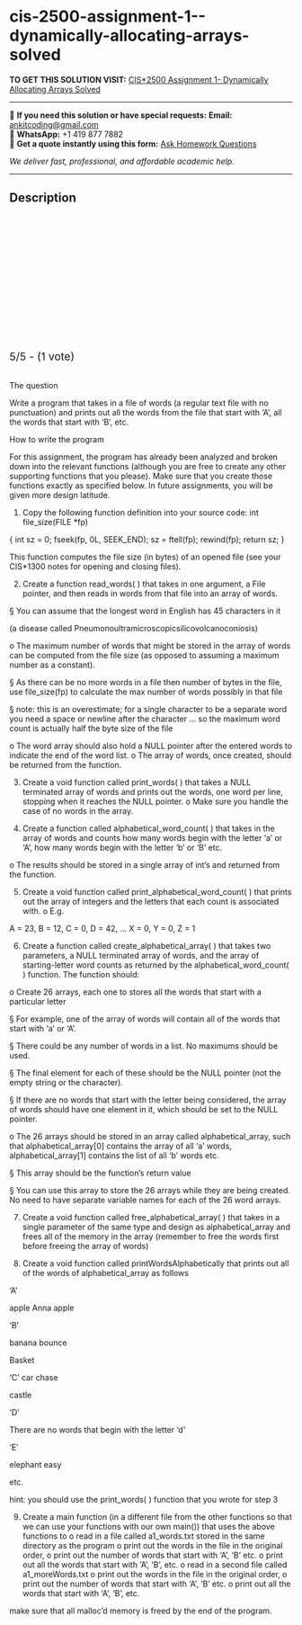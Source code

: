 # cis-2500-assignment-1--dynamically-allocating-arrays-solved
**TO GET THIS SOLUTION VISIT:** [CIS*2500 Assignment 1- Dynamically Allocating Arrays Solved](https://www.ankitcodinghub.com/product/cis2500-intermediate-programming-solved/)


---

📩 **If you need this solution or have special requests:** **Email:** ankitcoding@gmail.com  
📱 **WhatsApp:** +1 419 877 7882  
📄 **Get a quote instantly using this form:** [Ask Homework Questions](https://www.ankitcodinghub.com/services/ask-homework-questions/)

*We deliver fast, professional, and affordable academic help.*

---

<h2>Description</h2>



<div class="kk-star-ratings kksr-auto kksr-align-center kksr-valign-top" data-payload="{&quot;align&quot;:&quot;center&quot;,&quot;id&quot;:&quot;115153&quot;,&quot;slug&quot;:&quot;default&quot;,&quot;valign&quot;:&quot;top&quot;,&quot;ignore&quot;:&quot;&quot;,&quot;reference&quot;:&quot;auto&quot;,&quot;class&quot;:&quot;&quot;,&quot;count&quot;:&quot;1&quot;,&quot;legendonly&quot;:&quot;&quot;,&quot;readonly&quot;:&quot;&quot;,&quot;score&quot;:&quot;5&quot;,&quot;starsonly&quot;:&quot;&quot;,&quot;best&quot;:&quot;5&quot;,&quot;gap&quot;:&quot;4&quot;,&quot;greet&quot;:&quot;Rate this product&quot;,&quot;legend&quot;:&quot;5\/5 - (1 vote)&quot;,&quot;size&quot;:&quot;24&quot;,&quot;title&quot;:&quot;CIS*2500 Assignment 1- Dynamically Allocating Arrays Solved&quot;,&quot;width&quot;:&quot;138&quot;,&quot;_legend&quot;:&quot;{score}\/{best} - ({count} {votes})&quot;,&quot;font_factor&quot;:&quot;1.25&quot;}">

<div class="kksr-stars">

<div class="kksr-stars-inactive">
            <div class="kksr-star" data-star="1" style="padding-right: 4px">


<div class="kksr-icon" style="width: 24px; height: 24px;"></div>
        </div>
            <div class="kksr-star" data-star="2" style="padding-right: 4px">


<div class="kksr-icon" style="width: 24px; height: 24px;"></div>
        </div>
            <div class="kksr-star" data-star="3" style="padding-right: 4px">


<div class="kksr-icon" style="width: 24px; height: 24px;"></div>
        </div>
            <div class="kksr-star" data-star="4" style="padding-right: 4px">


<div class="kksr-icon" style="width: 24px; height: 24px;"></div>
        </div>
            <div class="kksr-star" data-star="5" style="padding-right: 4px">


<div class="kksr-icon" style="width: 24px; height: 24px;"></div>
        </div>
    </div>

<div class="kksr-stars-active" style="width: 138px;">
            <div class="kksr-star" style="padding-right: 4px">


<div class="kksr-icon" style="width: 24px; height: 24px;"></div>
        </div>
            <div class="kksr-star" style="padding-right: 4px">


<div class="kksr-icon" style="width: 24px; height: 24px;"></div>
        </div>
            <div class="kksr-star" style="padding-right: 4px">


<div class="kksr-icon" style="width: 24px; height: 24px;"></div>
        </div>
            <div class="kksr-star" style="padding-right: 4px">


<div class="kksr-icon" style="width: 24px; height: 24px;"></div>
        </div>
            <div class="kksr-star" style="padding-right: 4px">


<div class="kksr-icon" style="width: 24px; height: 24px;"></div>
        </div>
    </div>
</div>


<div class="kksr-legend" style="font-size: 19.2px;">
            5/5 - (1 vote)    </div>
    </div>
&nbsp;

The question

Write a program that takes in a file of words (a regular text file with no punctuation) and prints out all the words from the file that start with ‘A’, all the words that start with ‘B’, etc.

How to write the program

For this assignment, the program has already been analyzed and broken down into the relevant functions (although you are free to create any other supporting functions that you please). Make sure that you create those functions exactly as specified below. In future assignments, you will be given more design latitude.

1. Copy the following function definition into your source code: int file_size(FILE *fp)

{ int sz = 0; fseek(fp, 0L, SEEK_END); sz = ftell(fp); rewind(fp); return sz; }

This function computes the file size (in bytes) of an opened file (see your CIS*1300 notes for opening and closing files).

2. Create a function read_words( ) that takes in one argument, a File pointer, and then reads in words from that file into an array of words.

§ You can assume that the longest word in English has 45 characters in it

(a disease called Pneumonoultramicroscopicsilicovolcanoconiosis)

o The maximum number of words that might be stored in the array of words can be computed from the file size (as opposed to assuming a maximum number as a constant).

§ As there can be no more words in a file then number of bytes in the file, use file_size(fp) to calculate the max number of words possibly in that file

§ note: this is an overestimate; for a single character to be a separate word you need a space or newline after the character … so the maximum word count is actually half the byte size of the file

o The word array should also hold a NULL pointer after the entered words to indicate the end of the word list. o The array of words, once created, should be returned from the function.

3. Create a void function called print_words( ) that takes a NULL terminated array of words and prints out the words, one word per line, stopping when it reaches the NULL pointer. o Make sure you handle the case of no words in the array.

4. Create a function called alphabetical_word_count( ) that takes in the array of words and counts how many words begin with the letter ‘a’ or ‘A’, how many words begin with the letter ‘b’ or ‘B’ etc.

o The results should be stored in a single array of int’s and returned from the function.

5. Create a void function called print_alphabetical_word_count( ) that prints out the array of integers and the letters that each count is associated with. o E.g.

A = 23, B = 12, C = 0, D = 42, … X = 0, Y = 0, Z = 1

6. Create a function called create_alphabetical_array( ) that takes two parameters, a NULL terminated array of words, and the array of starting-letter word counts as returned by the alphabetical_word_count( ) function. The function should:

o Create 26 arrays, each one to stores all the words that start with a particular letter

§ For example, one of the array of words will contain all of the words that start with ‘a’ or ‘A’.

§ There could be any number of words in a list. No maximums should be used.

§ The final element for each of these should be the NULL pointer (not the empty string or the character).

§ If there are no words that start with the letter being considered, the array of words should have one element in it, which should be set to the NULL pointer.

o The 26 arrays should be stored in an array called alphabetical_array, such that alphabetical_array[0] contains the array of all ‘a’ words, alphabetical_array[1] contains the list of all ‘b’ words etc.

§ This array should be the function’s return value

§ You can use this array to store the 26 arrays while they are being created. No need to have separate variable names for each of the 26 word arrays.

7. Create a void function called free_alphabetical_array( ) that takes in a single parameter of the same type and design as alphabetical_array and frees all of the memory in the array (remember to free the words first before freeing the array of words)

8. Create a void function called printWordsAlphabetically that prints out all of the words of alphabetical_array as follows

‘A’

apple Anna apple

‘B’

banana bounce

Basket

‘C’ car chase

castle

‘D’

There are no words that begin with the letter ‘d’

‘E’

elephant easy

etc.

hint: you should use the print_words( ) function that you wrote for step 3

9. Create a main function (in a different file from the other functions so that we can use your functions with our own main()) that uses the above functions to o read in a file called a1_words.txt stored in the same directory as the program o print out the words in the file in the original order, o print out the number of words that start with ‘A’, ‘B’ etc. o print out all the words that start with ‘A’, ‘B’, etc. o read in a second file called a1_moreWords.txt o print out the words in the file in the original order, o print out the number of words that start with ‘A’, ‘B’ etc. o print out all the words that start with ‘A’, ‘B’, etc.

make sure that all malloc’d memory is freed by the end of the program.

